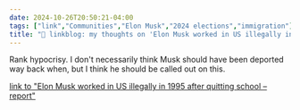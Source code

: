 ```yaml
---
date: 2024-10-26T20:50:21-04:00
tags: ["link","Communities","Elon Musk","2024 elections","immigration"]
title: "🔗 linkblog: my thoughts on 'Elon Musk worked in US illegally in 1995 after quitting school – report'"
---
```

Rank hypocrisy. I don't necessarily think Musk should have been deported way back when, but I think he should be called out on this.

[link to "Elon Musk worked in US illegally in 1995 after quitting school – report"](https://www.theguardian.com/technology/2024/oct/26/elon-musk-illegal-immigration)